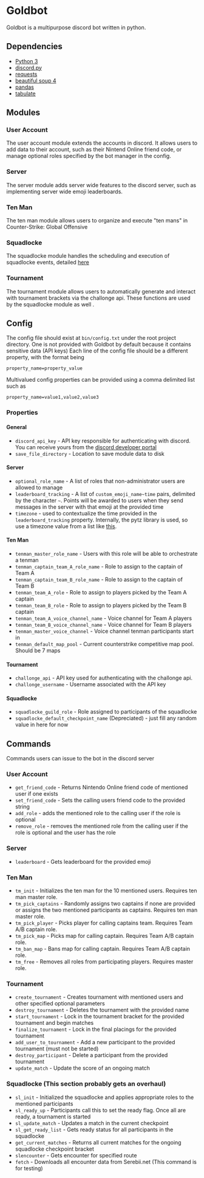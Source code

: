# Goldbot
Goldbot is a multipurpose discord bot written in python.

## Dependencies
* [Python 3](https://www.python.org/download/releases/3.0/)
* [discord.py](https://discordpy.readthedocs.io/en/latest/)
* [requests](https://requests.readthedocs.io/en/master/)
* [beautiful soup 4](https://www.crummy.com/software/BeautifulSoup/bs4/doc/)
* [pandas](https://pandas.pydata.org/)
* [tabulate](https://pypi.org/project/tabulate/)

## Modules
### User Account
The user account module extends the accounts in discord. It allows users to add data to their account, such as
their Nintend Online friend code, or manage optional roles specified by the bot manager in the config.

### Server
The server module adds server wide features to the discord server, such as implementing server wide emoji leaderboards.

### Ten Man
The ten man module allows users to organize and execute "ten mans" in Counter-Strike: Global Offensive

### Squadlocke
The squadlocke module handles the scheduling and execution of squadlocke events, detailed [here](https://docs.google.com/document/d/1-VDLuM0DBJ0rzIAJNH5SdxxCFi18tRO-sq-76Z4DcOc/edit?usp=sharing)

### Tournament
The tournament module allows users to automatically generate and interact with tournament brackets via the challonge api.
These functions are used by the squadlocke module as well .

## Config
The config file should exist at `bin/config.txt` under the root project directory. One is not provided with Goldbot by
default because it contains sensitive data (API keys)
Each line of the config file should be a different property, with the format being

`property_name=property_value`

Multivalued config properties can be provided using a comma delimited list such as

`property_name=value1,value2,value3`


### Properties

#### General
* `discord_api_key` - API key responsible for authenticating with discord. You can receive yours from the 
[discord developer portal](https://discordapp.com/developers/applications/)
* `save_file_directory` - Location to save module data to disk
#### Server
* `optional_role_name` - A list of roles that non-administrator users are allowed to manage
* `leaderboard_tracking` - A list of `custom_emoji_name~time` pairs, delimited by the character `~`. Points will be awarded
 to users when they send messages in the server with that emoji at the provided time
* `timezone` - used to contextualize the time provided in the `leaderboard_tracking` property. Internally, the pytz
library is used, so use a timezone value from a list like [this](https://stackoverflow.com/questions/13866926/is-there-a-list-of-pytz-timezones).
#### Ten Man
* `tenman_master_role_name` - Users with this role will be able to orchestrate a tenman
* `tenman_captain_team_A_role_name` - Role to assign to the captain of Team A
* `tenman_captain_team_B_role_name` - Role to assign to the captain of Team B
* `tenman_team_A_role` - Role to assign to players picked by the Team A captain
* `tenman_team_B_role` - Role to assign to players picked by the Team B captain
* `tenman_team_A_voice_channel_name` - Voice channel for Team A players
* `tenman_team_B_voice_channel_name` - Voice channel for Team B players
* `tenman_master_voice_channel` - Voice channel tenman participants start in
* `tenman_default_map_pool` - Current counterstrike competitive map pool. Should be 7 maps
#### Tournament
* `challonge_api` - API key used for authenticating with the challonge api.
* `challonge_username` - Username associated with the API key
#### Squadlocke
* `squadlocke_guild_role` - Role assigned to participants of the squadlocke
* `squadlocke_default_checkpoint_name` (Depreciated) - just fill any random value in here for now

## Commands
Commands users can issue to the bot in the discord server

### User Account

* `get_friend_code` - Returns Nintendo Online friend code of mentioned user if one exists
* `set_friend_code` - Sets the calling users friend code to the provided string
* `add_role` - adds the mentioned role to the calling user if the role is optional
* `remove_role` - removes the mentioned role from the calling user if the role is optional and the user has the role

### Server

* `leaderboard` - Gets leaderboard for the provided emoji

### Ten Man

* `tm_init` - Initializes the ten man for the 10 mentioned users. Requires ten man master role.
* `tm_pick_captains` - Randomly assigns two captains if none are provided or assigns the two mentioned participants as
captains. Requires ten man master role.
* `tm_pick_player` - Picks player for calling captains team. Requires Team A/B captain role.
* `tm_pick_map` - Picks map for calling captain. Requires Team A/B captain role.
* `tm_ban_map` - Bans map for calling captain. Requires Team A/B captain role.
* `tm_free` - Removes all roles from participating players. Requires master role.

### Tournament
* `create_tournament` - Creates tournament with mentioned users and other specified optional parameters
* `destroy_tournament` - Deletes the tournament with the provided name
* `start_tournament` - Lock in the tournament bracket for the provided tournament and begin matches
* `finalize_tournament` - Lock in the final placings for the provided tournament
* `add_user_to_tournament` - Add a new participant to the provided tournament (must not be started)
* `destroy_participant` - Delete a participant from the provided tournament
* `update_match` - Update the score of an ongoing match

### Squadlocke (This section  probably gets an overhaul)
* `sl_init` - Initialized the squadlocke and applies appropriate roles to the mentioned participants
* `sl_ready_up` - Participants call this to set the ready flag. Once all are ready, a tournament is started
* `sl_update_match` - Updates a match in the current checkpoint
* `sl_get_ready_list` - Gets ready status for all participants in the squadlocke
* `get_current_matches` - Returns all current matches for the ongoing squadlocke checkpoint bracket
* `slencounter` - Gets encounter for specified route
* `fetch` - Downloads all encounter data from Serebii.net (This command is for testing)



